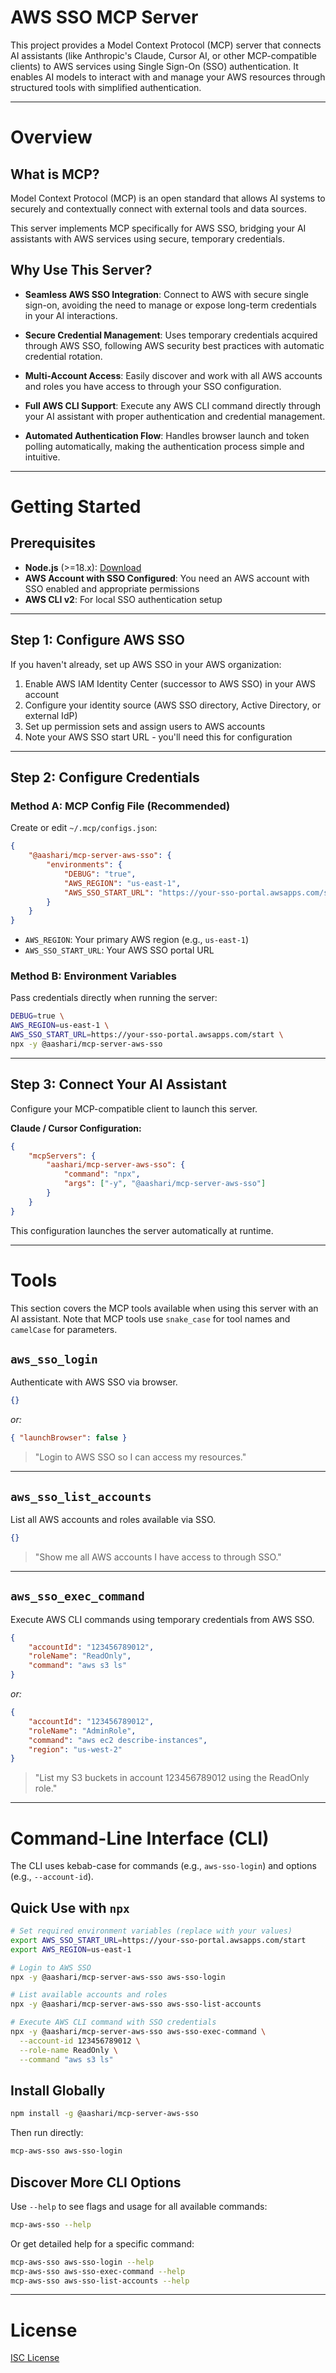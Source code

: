 # AWS SSO MCP Server

This project provides a Model Context Protocol (MCP) server that connects AI assistants (like Anthropic's Claude, Cursor AI, or other MCP-compatible clients) to AWS services using Single Sign-On (SSO) authentication. It enables AI models to interact with and manage your AWS resources through structured tools with simplified authentication.

---

# Overview

## What is MCP?

Model Context Protocol (MCP) is an open standard that allows AI systems to securely and contextually connect with external tools and data sources.

This server implements MCP specifically for AWS SSO, bridging your AI assistants with AWS services using secure, temporary credentials.

## Why Use This Server?

- **Seamless AWS SSO Integration**: Connect to AWS with secure single sign-on, avoiding the need to manage or expose long-term credentials in your AI interactions.

- **Secure Credential Management**: Uses temporary credentials acquired through AWS SSO, following AWS security best practices with automatic credential rotation.

- **Multi-Account Access**: Easily discover and work with all AWS accounts and roles you have access to through your SSO configuration.

- **Full AWS CLI Support**: Execute any AWS CLI command directly through your AI assistant with proper authentication and credential management.

- **Automated Authentication Flow**: Handles browser launch and token polling automatically, making the authentication process simple and intuitive.

---

# Getting Started

## Prerequisites

- **Node.js** (>=18.x): [Download](https://nodejs.org/)
- **AWS Account with SSO Configured**: You need an AWS account with SSO enabled and appropriate permissions
- **AWS CLI v2**: For local SSO authentication setup

---

## Step 1: Configure AWS SSO

If you haven't already, set up AWS SSO in your AWS organization:

1. Enable AWS IAM Identity Center (successor to AWS SSO) in your AWS account
2. Configure your identity source (AWS SSO directory, Active Directory, or external IdP)
3. Set up permission sets and assign users to AWS accounts
4. Note your AWS SSO start URL - you'll need this for configuration

---

## Step 2: Configure Credentials

### Method A: MCP Config File (Recommended)

Create or edit `~/.mcp/configs.json`:

```json
{
	"@aashari/mcp-server-aws-sso": {
		"environments": {
			"DEBUG": "true",
			"AWS_REGION": "us-east-1",
			"AWS_SSO_START_URL": "https://your-sso-portal.awsapps.com/start"
		}
	}
}
```

- `AWS_REGION`: Your primary AWS region (e.g., `us-east-1`)
- `AWS_SSO_START_URL`: Your AWS SSO portal URL

### Method B: Environment Variables

Pass credentials directly when running the server:

```bash
DEBUG=true \
AWS_REGION=us-east-1 \
AWS_SSO_START_URL=https://your-sso-portal.awsapps.com/start \
npx -y @aashari/mcp-server-aws-sso
```

---

## Step 3: Connect Your AI Assistant

Configure your MCP-compatible client to launch this server.

**Claude / Cursor Configuration:**

```json
{
	"mcpServers": {
		"aashari/mcp-server-aws-sso": {
			"command": "npx",
			"args": ["-y", "@aashari/mcp-server-aws-sso"]
		}
	}
}
```

This configuration launches the server automatically at runtime.

---

# Tools

This section covers the MCP tools available when using this server with an AI assistant. Note that MCP tools use `snake_case` for tool names and `camelCase` for parameters.

## `aws_sso_login`

Authenticate with AWS SSO via browser.

```json
{}
```

_or:_

```json
{ "launchBrowser": false }
```

> "Login to AWS SSO so I can access my resources."

---

## `aws_sso_list_accounts`

List all AWS accounts and roles available via SSO.

```json
{}
```

> "Show me all AWS accounts I have access to through SSO."

---

## `aws_sso_exec_command`

Execute AWS CLI commands using temporary credentials from AWS SSO.

```json
{
	"accountId": "123456789012",
	"roleName": "ReadOnly",
	"command": "aws s3 ls"
}
```

_or:_

```json
{
	"accountId": "123456789012",
	"roleName": "AdminRole",
	"command": "aws ec2 describe-instances",
	"region": "us-west-2"
}
```

> "List my S3 buckets in account 123456789012 using the ReadOnly role."

---

# Command-Line Interface (CLI)

The CLI uses kebab-case for commands (e.g., `aws-sso-login`) and options (e.g., `--account-id`).

## Quick Use with `npx`

```bash
# Set required environment variables (replace with your values)
export AWS_SSO_START_URL=https://your-sso-portal.awsapps.com/start
export AWS_REGION=us-east-1

# Login to AWS SSO
npx -y @aashari/mcp-server-aws-sso aws-sso-login

# List available accounts and roles
npx -y @aashari/mcp-server-aws-sso aws-sso-list-accounts

# Execute AWS CLI command with SSO credentials
npx -y @aashari/mcp-server-aws-sso aws-sso-exec-command \
  --account-id 123456789012 \
  --role-name ReadOnly \
  --command "aws s3 ls"
```

## Install Globally

```bash
npm install -g @aashari/mcp-server-aws-sso
```

Then run directly:

```bash
mcp-aws-sso aws-sso-login
```

## Discover More CLI Options

Use `--help` to see flags and usage for all available commands:

```bash
mcp-aws-sso --help
```

Or get detailed help for a specific command:

```bash
mcp-aws-sso aws-sso-login --help
mcp-aws-sso aws-sso-exec-command --help
mcp-aws-sso aws-sso-list-accounts --help
```

---

# License

[ISC License](https://opensource.org/licenses/ISC)
